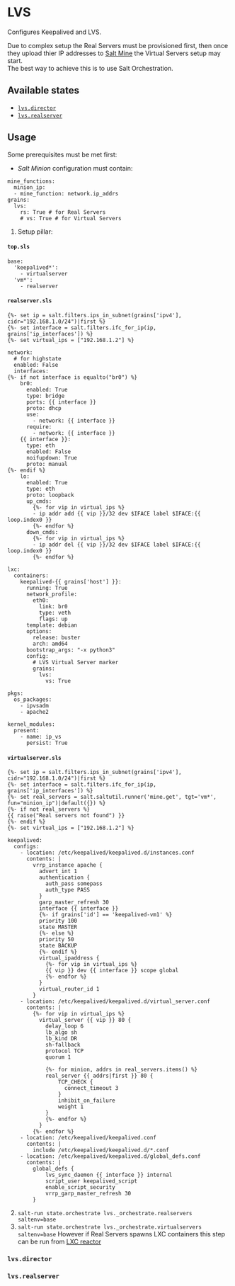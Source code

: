 # LVS
Configures Keepalived and LVS.

Due to complex setup the Real Servers must be provisioned first, then once they upload thier IP addresses to [Salt Mine](https://docs.saltstack.com/en/latest/topics/mine/index.html) the Virtual Servers setup may start.  
The best way to achieve this is to use Salt Orchestration.

## Available states
 - [`lvs.director`](#lvsdirector)
 - [`lvs.realserver`](#lvsrealserver)

## Usage
Some prerequisites must be met first:
- _Salt Minion_ configuration must contain:
```
mine_functions:
  minion_ip:
  - mine_function: network.ip_addrs
grains:
  lvs:
    rs: True # for Real Servers
    # vs: True # for Virtual Servers
```
1. Setup pillar:
#### **`top.sls`**
```
base:
  'keepalived*':
    - virtualserver
  'vm*':
    - realserver
```
#### **`realserver.sls`**
```
{%- set ip = salt.filters.ips_in_subnet(grains['ipv4'], cidr="192.168.1.0/24")|first %}
{%- set interface = salt.filters.ifc_for_ip(ip, grains['ip_interfaces']) %}
{%- set virtual_ips = ["192.168.1.2"] %}

network:
  # for highstate
  enabled: False
  interfaces:
{%- if not interface is equalto("br0") %}
    br0:
      enabled: True
      type: bridge
      ports: {{ interface }}
      proto: dhcp
      use:
        - network: {{ interface }}
      require:
        - network: {{ interface }}
    {{ interface }}:
      type: eth
      enabled: False
      noifupdown: True
      proto: manual
{%- endif %}
    lo:
      enabled: True
      type: eth
      proto: loopback
      up_cmds:
        {%- for vip in virtual_ips %}
        - ip addr add {{ vip }}/32 dev $IFACE label $IFACE:{{ loop.index0 }}
        {%- endfor %}
      down_cmds:
        {%- for vip in virtual_ips %}
        - ip addr del {{ vip }}/32 dev $IFACE label $IFACE:{{ loop.index0 }}
        {%- endfor %}

lxc:
  containers:
    keepalived-{{ grains['host'] }}:
      running: True
      network_profile:
        eth0:
          link: br0
          type: veth
          flags: up
      template: debian
      options:
        release: buster
        arch: amd64
      bootstrap_args: "-x python3"
      config:
        # LVS Virtual Server marker
        grains:
          lvs:
            vs: True

pkgs:
  os_packages:
    - ipvsadm
    - apache2

kernel_modules:
  present:
    - name: ip_vs
      persist: True
```
#### **`virtualserver.sls`**
```
{%- set ip = salt.filters.ips_in_subnet(grains['ipv4'], cidr="192.168.1.0/24")|first %}
{%- set interface = salt.filters.ifc_for_ip(ip, grains['ip_interfaces']) %}
{%- set real_servers = salt.saltutil.runner('mine.get', tgt='vm*', fun="minion_ip")|default({}) %}
{%- if not real_servers %}
{{ raise("Real servers not found") }}
{%- endif %}
{%- set virtual_ips = ["192.168.1.2"] %} 

keepalived:
  configs:
    - location: /etc/keepalived/keepalived.d/instances.conf
      contents: |
        vrrp_instance apache {
          advert_int 1
          authentication {
            auth_pass somepass
            auth_type PASS
          }
          garp_master_refresh 30
          interface {{ interface }}
          {%- if grains['id'] == 'keepalived-vm1' %}
          priority 100
          state MASTER
          {%- else %}
          priority 50
          state BACKUP
          {%- endif %}
          virtual_ipaddress {
            {%- for vip in virtual_ips %}
            {{ vip }} dev {{ interface }} scope global
            {%- endfor %}
          }
          virtual_router_id 1
        }
    - location: /etc/keepalived/keepalived.d/virtual_server.conf
      contents: |
        {%- for vip in virtual_ips %}
          virtual_server {{ vip }} 80 {
            delay_loop 6
            lb_algo sh            
            lb_kind DR
            sh-fallback
            protocol TCP
            quorum 1
            
            {%- for minion, addrs in real_servers.items() %}
            real_server {{ addrs|first }} 80 {
                TCP_CHECK {
                  connect_timeout 3
                }
                inhibit_on_failure 
                weight 1
            }
            {%- endfor %}
          }
        {%- endfor %}
    - location: /etc/keepalived/keepalived.conf
      contents: |
        include /etc/keepalived/keepalived.d/*.conf
    - location: /etc/keepalived/keepalived.d/global_defs.conf
      contents: |
        global_defs {
            lvs_sync_daemon {{ interface }} internal
            script_user keepalived_script
            enable_script_security
            vrrp_garp_master_refresh 30
        }
```
2. `salt-run state.orchestrate lvs._orchestrate.realservers saltenv=base`
3. `salt-run state.orchestrate lvs._orchestrate.virtualservers saltenv=base` However if Real Servers spawns LXC containers this step can be run from [LXC reactor](https://github.com/kiemlicz/ambassador/blob/master/salt/base/lxc/_reactor/lxc.sls)

### `lvs.director`
### `lvs.realserver`
